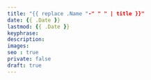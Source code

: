 ```yaml
---
title: "{{ replace .Name "-" " " | title }}"
date: {{ .Date }}
lastmod: {{ .Date }}
keyphrase: 
description:
images:
seo : true
private: false
draft: true
---
```


